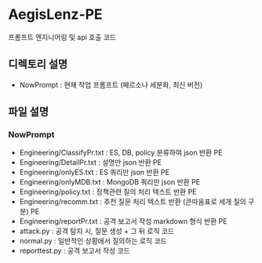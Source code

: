 ﻿# AegisLenz-PE
 프롬프트 엔지니어링 및 api 호출 코드


## 디렉토리 설명
- NowPrompt : 현재 작업 프롬프트 (페르소나 세분화, 최신 버전)


## 파일 설명
### NowPrompt
- Engineering/ClassifyPr.txt : ES, DB, policy 분류하여 json 반환 PE
- Engineering/DetailPr.txt : 설명만 json 반환 PE
- Engineering/onlyES.txt : ES 쿼리만 json 반환 PE
- Engineering/onlyMDB.txt : MongoDB 쿼리만 json 반환 PE
- Engineering/policy.txt : 정책관련 질의 처리 텍스트 반환 PE
- Engineering/recomm.txt : 추천 질문 처리 텍스트 반환 (큰따옴표로 세개 질의 구분) PE 
- Engineering/reportPr.txt : 공격 보고서 작성 markdown 형식 반환 PE
- attack.py : 공격 탐지 시, 질문 생성 + 그 뒤 로직 코드
- normal.py : 일반적인 상황에서 질의하는 로직 코드
- reporttest.py : 공격 보고서 작성 코드

